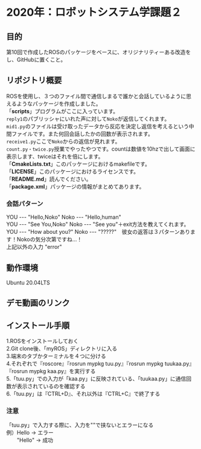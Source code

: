 # 2020年：ロボットシステム学課題２
## 目的
第10回で作成したROSのパッケージをベースに、オリジナリティーある改造をし、GitHubに置くこと。
## リポジトリ概要
ROSを使用し、３つのファイル間で通信しまるで誰かと会話しているように思えるようなパッケージを作成しました。  
「**scripts**」プログラムがここに入っています。  
`reply1`のパブリッシャにいれた声に対して`Noko`が返信してくれます。  
`mid1.py`のファイルは受け取ったデータから反応を決定し返信を考えるという中間ファイルです。また何回会話したかの回数が表示されます。  
`receive1.py`ここで`Noko`からの返信が見れます。  
`count.py・twice.py`授業でやったやつです。countは数値を10hzで出して画面に表示します、twiceはそれを倍にします。  
「**CmakeLists.txt**」このパッケージにおけるmakefileです。  
「**LICENSE**」このパッケージにおけるライセンスです。  
「**README.md**」読んでください。  
「**package.xml**」パッケージの情報がまとめてあります。  
### 会話パターン
YOU --- "Hello,Noko"     Noko --- "Hello,human"  
YOU --- "See You,Noko"   Noko --- "See you"＋exit方法を教えてくれます。  
YOU --- "How about you?" Noko --- "?????"　彼女の返答は３パターンあります！Nokoの気分次第ですね…！  
上記以外の入力 "error"  
## 動作環境
Ubuntu 20.04LTS
## デモ動画のリンク

## インストール手順
1.ROSをインストールしておく  
2.Git clone後、「myROS」ディレクトリに入る  
3.端末のタブかターミナルを４つに分ける  
4.それぞれで『roscore』『rosrun mypkg tuu.py』『rosrun mypkg tuukaa.py』『rosrun mypkg kaa.py』を実行する  
5.「tuu.py」での入力が「kaa.py」に反映されている、「tuukaa.py」に通信回数が表示されているのを確認する  
6.「tuu.py」は『CTRL+D』、それ以外は『CTRL+C』で終了する  
### 注意
「tuu.py」で入力する際に、入力を""で挟ないとエラーになる  
例）Hello    ->  エラー  
　　"Hello"  ->  成功  
